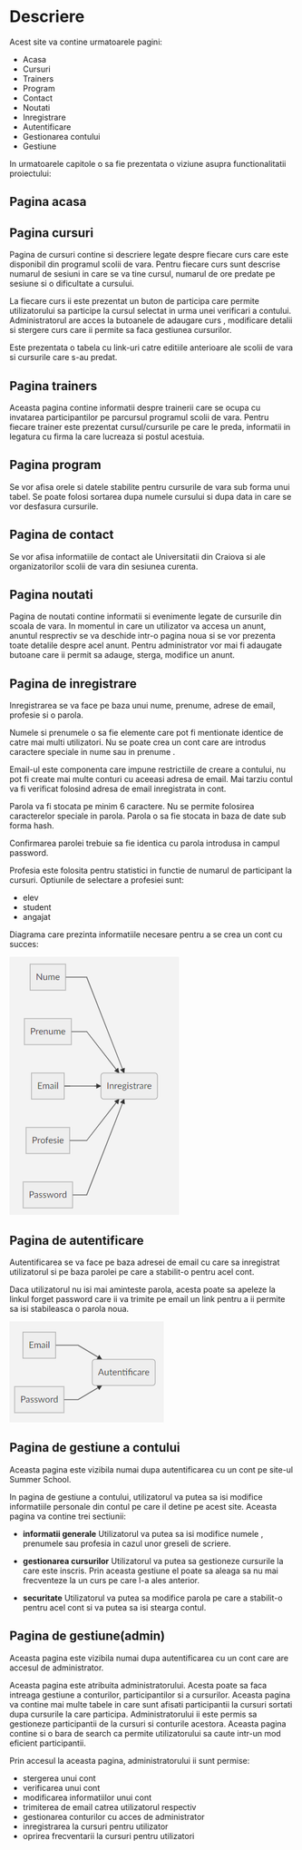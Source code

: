 # Descriere

Acest site va contine urmatoarele pagini:
* Acasa
* Cursuri
* Trainers
* Program
* Contact
* Noutati
* Inregistrare
* Autentificare
* Gestionarea contului 
* Gestiune


In urmatoarele capitole o sa fie prezentata o viziune asupra functionalitatii proiectului:

## Pagina acasa

## Pagina cursuri

Pagina de cursuri contine si descriere legate despre fiecare curs care este disponibil din programul scolii de vara.
Pentru fiecare curs sunt descrise numarul de sesiuni in care se va tine cursul, numarul de ore predate pe sesiune si o dificultate a cursului.

La fiecare curs ii este prezentat un buton de participa care permite utilizatorului sa participe la cursul selectat in urma unei verificari a contului.
Administratorul are acces la butoanele de adaugare curs , modificare detalii si stergere curs care ii permite sa faca gestiunea cursurilor.

Este prezentata o tabela cu link-uri catre editiile anterioare ale scolii de vara si cursurile care s-au predat.

## Pagina trainers

Aceasta pagina contine informatii despre trainerii care se ocupa cu invatarea participantilor pe parcursul programul scolii de vara.
Pentru fiecare trainer este prezentat cursul/cursurile pe care le preda, informatii in legatura cu firma la care lucreaza si postul acestuia.

## Pagina program

Se vor afisa orele si datele stabilite pentru cursurile de vara sub forma unui tabel. Se poate folosi sortarea dupa numele cursului si dupa data in care se vor desfasura cursurile.


## Pagina de contact

Se vor afisa informatiile de contact ale Universitatii din Craiova si ale organizatorilor scolii de vara din sesiunea curenta.


## Pagina noutati

Pagina de noutati contine informatii si evenimente legate de cursurile din scoala de vara.
In momentul in care un utilizator va accesa un anunt, anuntul resprectiv se va deschide intr-o pagina noua si se vor prezenta toate detalile despre acel anunt.
Pentru administrator vor mai fi adaugate butoane care ii permit sa adauge, sterga, modifice un anunt.

## Pagina de inregistrare

Inregistrarea se va face pe baza unui nume, prenume, adrese de email, profesie si o parola.

Numele si prenumele o sa fie elemente care pot fi mentionate identice de catre mai multi utilizatori. Nu se poate crea un cont care are introdus caractere speciale in nume sau in prenume .

Email-ul este componenta care impune restrictiile de creare a contului, nu pot fi create mai multe conturi cu aceeasi adresa de email. Mai tarziu contul va fi verificat folosind adresa de email inregistrata in cont.

Parola va fi stocata pe minim 6 caractere. Nu se permite folosirea caracterelor speciale in parola. Parola o sa fie stocata in baza de date sub forma hash.

Confirmarea parolei trebuie sa fie identica cu parola introdusa in campul password.

Profesia este folosita pentru statistici in functie de numarul de participant la cursuri. Optiunile de selectare a profesiei sunt:
* elev
* student
* angajat

Diagrama care prezinta informatiile necesare pentru a se crea un cont cu succes:

![alt text](https://github.com/karmatime/summer-school/blob/master/Register.png "Register")

## Pagina de autentificare

Autentificarea se va face pe baza adresei de email cu care sa inregistrat utilizatorul si pe baza parolei pe care a stabilit-o pentru acel cont.

Daca utilizatorul nu isi mai aminteste parola, acesta poate sa apeleze la linkul forget password care ii va trimite pe email un link pentru a ii permite sa isi stabileasca o parola noua.

![alt text](https://github.com/karmatime/summer-school/blob/master/Login.png "Login")

## Pagina de gestiune a contului

Aceasta pagina este vizibila numai dupa autentificarea cu un cont pe site-ul Summer School.

In pagina de gestiune a contului, utilizatorul va putea sa isi modifice informatiile personale din contul pe care il detine pe acest site.
Aceasta pagina va contine trei sectiunii:

 * **informatii generale**
 Utilizatorul va putea sa isi modifice numele , prenumele sau profesia in cazul unor greseli de scriere.
 
 * **gestionarea cursurilor**
 Utilizatorul va putea sa gestioneze cursurile la care este inscris. Prin aceasta gestiune el poate sa aleaga sa nu mai frecventeze la un curs pe care l-a ales anterior.
 
 * **securitate**
  Utilizatorul va putea sa modifice parola pe care a stabilit-o pentru acel cont si va putea sa isi stearga contul.


## Pagina de gestiune(admin)

Aceasta pagina este vizibila numai dupa autentificarea cu un cont care are accesul de administrator.

Aceasta pagina este atribuita administratorului. Acesta poate sa faca intreaga gestiune a conturilor, participantilor si a cursurilor.
Aceasta pagina va contine mai multe tabele in care sunt afisati participantii la cursuri sortati dupa cursurile la care participa. Administratorului ii este permis sa gestioneze participantii de la cursuri si conturile acestora. Aceasta pagina contine si o bara de search ca permite utilizatorului sa caute intr-un mod eficient participantii.

Prin accesul la aceasta pagina, administratorului ii sunt permise:
* stergerea unui cont
* verificarea unui cont
* modificarea informatiilor unui cont
* trimiterea de email catrea utilizatorul respectiv
* gestionarea conturilor cu acces de administrator
* inregistrarea la cursuri pentru utilizator
* oprirea frecventarii la cursuri pentru utilizatori
